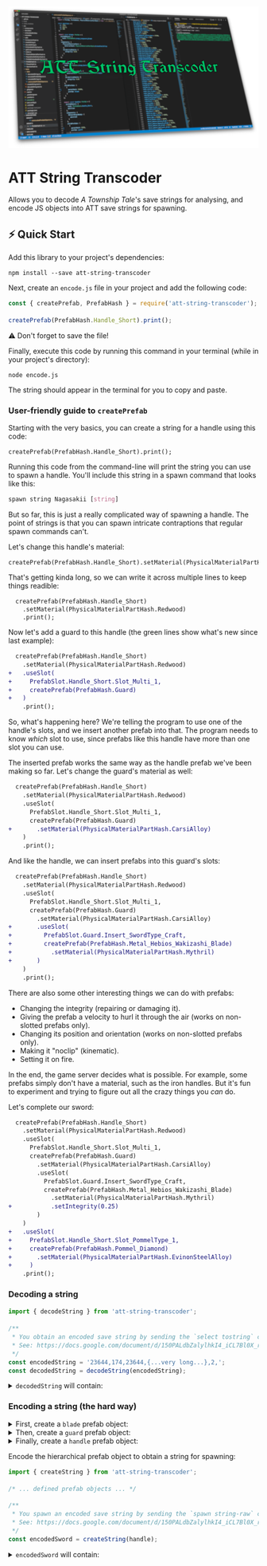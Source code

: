 ![ATT String Transcoder](./att-st.png)

# ATT String Transcoder

Allows you to decode _A Township Tale_'s save strings for analysing, and encode JS objects into ATT save strings for spawning.

## ⚡️ Quick Start

Add this library to your project's dependencies:

```shell
npm install --save att-string-transcoder
```

Next, create an `encode.js` file in your project and add the following code:

```js
const { createPrefab, PrefabHash } = require('att-string-transcoder');

createPrefab(PrefabHash.Handle_Short).print();
```

⚠️ Don't forget to save the file!

Finally, execute this code by running this command in your terminal (while in your project's directory):

```shell
node encode.js
```

The string should appear in the terminal for you to copy and paste.

### User-friendly guide to `createPrefab`

Starting with the very basics, you can create a string for a handle using this code:

```
createPrefab(PrefabHash.Handle_Short).print();
```

Running this code from the command-line will print the string you can use to spawn a handle.
You'll include this string in a spawn command that looks like this:

```css
spawn string Nagasakii [string]
```

But so far, this is just a really complicated way of spawning a handle. The point of strings is that you can spawn intricate contraptions that regular spawn commands can't.

Let's change this handle's material:

```
createPrefab(PrefabHash.Handle_Short).setMaterial(PhysicalMaterialPartHash.Redwood).print();
```

That's getting kinda long, so we can write it across multiple lines to keep things readible:

```
  createPrefab(PrefabHash.Handle_Short)
    .setMaterial(PhysicalMaterialPartHash.Redwood)
    .print();
```

Now let's add a guard to this handle (the green lines show what's new since last example):

```diff
  createPrefab(PrefabHash.Handle_Short)
    .setMaterial(PhysicalMaterialPartHash.Redwood)
+   .useSlot(
+     PrefabSlot.Handle_Short.Slot_Multi_1,
+     createPrefab(PrefabHash.Guard)
+   )
    .print();
```

So, what's happening here? We're telling the program to use one of the handle's slots, and we insert another prefab into that. The program needs to know _which_ slot to use, since prefabs like this handle have more than one slot you can use.

The inserted prefab works the same way as the handle prefab we've been making so far. Let's change the guard's material as well:

```diff
  createPrefab(PrefabHash.Handle_Short)
    .setMaterial(PhysicalMaterialPartHash.Redwood)
    .useSlot(
      PrefabSlot.Handle_Short.Slot_Multi_1,
      createPrefab(PrefabHash.Guard)
+       .setMaterial(PhysicalMaterialPartHash.CarsiAlloy)
    )
    .print();
```

And like the handle, we can insert prefabs into this guard's slots:

```diff
  createPrefab(PrefabHash.Handle_Short)
    .setMaterial(PhysicalMaterialPartHash.Redwood)
    .useSlot(
      PrefabSlot.Handle_Short.Slot_Multi_1,
      createPrefab(PrefabHash.Guard)
        .setMaterial(PhysicalMaterialPartHash.CarsiAlloy)
+       .useSlot(
+         PrefabSlot.Guard.Insert_SwordType_Craft,
+         createPrefab(PrefabHash.Metal_Hebios_Wakizashi_Blade)
+           .setMaterial(PhysicalMaterialPartHash.Mythril)
+       )
    )
    .print();
```

There are also some other interesting things we can do with prefabs:

- Changing the integrity (repairing or damaging it).
- Giving the prefab a velocity to hurl it through the air (works on non-slotted prefabs only).
- Changing its position and orientation (works on non-slotted prefabs only).
- Making it "noclip" (kinematic).
- Setting it on fire.

In the end, the game server decides what is possible. For example, some prefabs simply don't have a material, such as the iron handles. But it's fun to experiment and trying to figure out all the crazy things you _can_ do.

Let's complete our sword:

```diff
  createPrefab(PrefabHash.Handle_Short)
    .setMaterial(PhysicalMaterialPartHash.Redwood)
    .useSlot(
      PrefabSlot.Handle_Short.Slot_Multi_1,
      createPrefab(PrefabHash.Guard)
        .setMaterial(PhysicalMaterialPartHash.CarsiAlloy)
        .useSlot(
          PrefabSlot.Guard.Insert_SwordType_Craft,
          createPrefab(PrefabHash.Metal_Hebios_Wakizashi_Blade)
            .setMaterial(PhysicalMaterialPartHash.Mythril)
+           .setIntegrity(0.25)
        )
    )
+   .useSlot(
+     PrefabSlot.Handle_Short.Slot_PommelType_1,
+     createPrefab(PrefabHash.Pommel_Diamond)
+       .setMaterial(PhysicalMaterialPartHash.EvinonSteelAlloy)
+     )
    .print();
```

### Decoding a string

```ts
import { decodeString } from 'att-string-transcoder';

/**
 * You obtain an encoded save string by sending the `select tostring` console command.
 * See: https://docs.google.com/document/d/150PALdbZalylhkI4_iCL7Bl0X_rgvq80gJCUHik3z4I/edit?usp=sharing
 */
const encodedString = '23644,174,23644,{...very long...},2,';
const decodedString = decodeString(encodedString);
```

<details>
<summary><code>decodedString</code> will contain:</summary>

```ts
const decodedString = {
  hash: 23644,
  size: 1392,
  prefab: {
    prefabObject: {
      hash: 23644,
      position: {
        x: -699.1250610351562,
        y: 128.15176391601562,
        z: 98.96036529541016
      },
      rotation: {
        x: -0.00007028286927379668,
        y: -0.06372569501399994,
        z: -0.0011925859143957496,
        w: 0.9979667663574219
      },
      scale: 1.0000009536743164
    },
    components: {
      Unknown: [],
      NetworkRigidbody: {
        position: {
          x: -699.1250610351562,
          y: 128.15176391601562,
          z: 98.96036529541016
        },
        rotation: {
          x: -0.00007028286927379668,
          y: -0.06372569501399994,
          z: -0.0011925859143957496,
          w: 0.9979667663574219
        },
        isKinematic: false,
        isServerSleeping: true,
        velocity: {
          x: 0,
          y: 0,
          z: 0
        },
        angularVelocity: {
          x: 0,
          y: 0,
          z: 0
        }
      },
      Pickup: {
        lastInteractorPlayerId: 1965324787
      },
      LiquidContainer: {
        canAddTo: false,
        canRemoveFrom: true,
        contentLevel: 0,
        hasContent: false,
        isCustom: false,
        presetHash: 0,
        customData: null
      },
      BasicDecay: {
        isDisabled: false,
        timelineEntry: 37654637031400
      }
    },
    embeddedEntities: {
      Unknown: [
        {
          hash: 21290,
          isAlive: true,
          components: {
            Unknown: [],
            Pickup: {
              lastInteractorPlayerId: 1965324787
            }
          }
        }
      ]
    },
    childPrefabs: []
  }
};
```

</details>

### Encoding a string (the hard way)

<details>
<summary>First, create a <code>blade</code> prefab object:</summary>

```ts
import { Prefab, PrefabHash, PhysicalMaterialPartHash } from 'att-string-transcoder';

const blade: Prefab = {
  prefabObject: {
    hash: PrefabHash.Large_Longsword_Blade
  },
  components: {
    PhysicalMaterialPart: {
      materialHash: PhysicalMaterialPartHash.EvinonSteelAlloy
    },
    DurabilityModule: {
      integrity: 0.01
    }
  }
};
```

</details>

<details>
<summary>Then, create a <code>guard</code> prefab object:</summary>

```ts
import { Prefab, PrefabHash, PhysicalMaterialPartHash } from 'att-string-transcoder';

export const guard: Prefab = {
  prefabObject: {
    hash: PrefabHash.Large_Guard_Rectangle
  },
  components: {
    PhysicalMaterialPart: {
      materialHash: PhysicalMaterialPartHash.Copper
    },
    DurabilityModule: {
      integrity: 0.01
    }
  },
  childPrefabs: [
    {
      parentHash: 51896,
      prefab: blade
    }
  ]
};
```

</details>

<details>
<summary>Finally, create a <code>handle</code> prefab object:</summary>

```ts
import { Prefab, PrefabHash } from 'att-string-transcoder';

const position = {
  x: -701,
  y: 128.2,
  z: 100
};

export const handle: Prefab = {
  prefabObject: {
    hash: PrefabHash.Handle_Short,
    position
  },
  components: {
    NetworkRigidbody: {
      position
    }
  },
  childPrefabs: [
    {
      parentHash: 6136,
      prefab: guard
    }
  ]
};
```

</details>

Encode the hierarchical prefab object to obtain a string for spawning:

```ts
import { createString } from 'att-string-transcoder';

/* ... defined prefab objects ... */

/**
 * You spawn an encoded save string by sending the `spawn string-raw` console command.
 * See: https://docs.google.com/document/d/150PALdbZalylhkI4_iCL7Bl0X_rgvq80gJCUHik3z4I/edit?usp=sharing
 */
const encodedSword = createString(handle);
```

<details>
<summary><code>encodedSword</code> will contain:</summary>

```
42230,252,42230,3291430912,1124086579,1120403456,0,0,0,1065353216,1065353216,2290978823,418,3291430912,1124086579,1120403456,0,0,0,1065353216,0,0,0,0,0,0,0,0,536871679,1163,0,0,0,0,0,0,133169152,133169152,34023564,2684354564,2523,1307670851,3758096388,126122721,1073741824,0,268438699,2147487155,3221225472,0,0,0,0,0,66584576,66584576,17011782,1342177282,1968,3875060897,4026531842,63061360,2684354560,0,0,|3,2290978823,1,272188517,1,1871432223,1,
```

</details>
